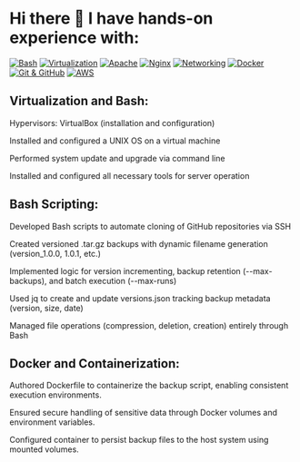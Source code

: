 # Hi there 👋 I have hands-on experience with:

<!--
**Dimab92/Dimab92** is a ✨ _special_ ✨ repository because its `README.md` (this file) appears on your GitHub profile.

Here are some ideas to get you started:

- 🔭 I’m currently working on ...
- 🌱 I’m currently learning ...
- 👯 I’m looking to collaborate on ...
- 🤔 I’m looking for help with ...
- 💬 Ask me about ...
- 📫 How to reach me: ...
- 😄 Pronouns: ...
- ⚡ Fun fact: ...
-->
[![Bash](https://img.shields.io/badge/Bash-Bash%20Scripting-4EAA25?logo=gnu-bash&logoColor=white)]()
[![Virtualization](https://img.shields.io/badge/Virtualization-VirtualBox%20%7C%20VM-blueviolet?logo=virtualbox&logoColor=white)]()
[![Apache](https://img.shields.io/badge/Apache-HTTP%20Server-D22128?logo=apache&logoColor=white)]()
[![Nginx](https://img.shields.io/badge/Nginx-Web%20Server-009639?logo=nginx&logoColor=white)]()
[![Networking](https://img.shields.io/badge/Networking-VPC%20%7C%20Security%20Groups%20%7C%20Ports-0061a8?logo=networkx&logoColor=white)]()
[![Docker](https://img.shields.io/badge/Docker-Docker%20Compose-2496ED?logo=docker&logoColor=white)]()
[![Git & GitHub](https://img.shields.io/badge/Git%20%26%20GitHub-GitHub%20Actions-2088FF?logo=github&logoColor=white)]()
[![AWS](https://img.shields.io/badge/AWS-IAM%20%7C%20EC2%20%7C%20Elastic%20IP%20%7C%20ECR%20%7C%20S3-FF9900?logo=amazonaws&logoColor=white)]()

## Virtualization and Bash:

Hypervisors: VirtualBox (installation and configuration)

Installed and configured a UNIX OS on a virtual machine

Performed system update and upgrade via command line

Installed and configured all necessary tools for server operation

## Bash Scripting:
Developed Bash scripts to automate cloning of GitHub repositories via SSH

Created versioned .tar.gz backups with dynamic filename generation (version_1.0.0, 1.0.1, etc.)

Implemented logic for version incrementing, backup retention (--max-backups), and batch execution (--max-runs)

Used jq to create and update versions.json tracking backup metadata (version, size, date)

Managed file operations (compression, deletion, creation) entirely through Bash

## Docker and Containerization:
Authored Dockerfile to containerize the backup script, enabling consistent execution environments.

Ensured secure handling of sensitive data through Docker volumes and environment variables.

Configured container to persist backup files to the host system using mounted volumes.
